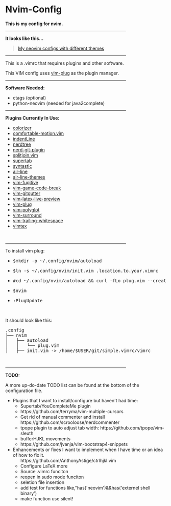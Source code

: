 # Nvim-Config
<strong>This is my config for nvim.</strong>
<hr width="75%" align="center" noshade>
<strong>It looks like this...</strong>
<blockquote class="imgur-embed-pub" lang="en" data-id="a/eBefC"><a href="//imgur.com/eBefC">My neovim configs with different themes</a></blockquote><script async src="//s.imgur.com/min/embed.js" charset="utf-8"></script>
<hr width="75%" align="center" noshade>
<p>This is a .vimrc that requires plugins and other software.</p>
<p>This VIM config uses <a href=https://github.com/junegunn/vim-plug>vim-plug</a> as the plugin manager.</p>
<hr width="75%" align="center" noshade>
<strong>Software Needed:</strong>
<ul>
<li>ctags (optional)
<li>python-neovim (needed for java2complete)
</ul>
<hr width="75%" align="center">
<strong>Plugins Currently In Use:</strong>
<ul>
<li><a href=http://github.com/lilydjwg/colorizer>colorizer</a>
<li><a href=http://github.com/yuttie/comfortable-motion.vim>comfortable-motion.vim</a>
<li><a href=http://github.com/Yggdroot/indentLine>indentLine</a>
<li><a href=http://github.com/scrooloose/nerdtree>nerdtree</a>
<li><a href=http://github.com/Xuyuanp/nerdtree-git-plugin>nerd-git-plugin</a>
<li><a href=http://github.com/AndreRadev/splitjoin.vim>splitjoin.vim</a>
<li><a href=http://github.com/ervandew/supertab>supertab</a>
<li><a href=http://github.com/vim-syntastic/syntastic>syntastic</a>
<li><a href=http://github.com/vim-airline/vim-airline>air-line</a>
<li><a href=http://github.com/vim-airline/vim-airline-themes>air-line-themes</a>
<li><a href=http://github.com/tpope/vim-fugitive>vim-fugitive</a>
<li><a href=http://github.com/johngrib/vim-game-code-break>vim-game-code-break</a>
<li><a href=http://github.com/airblade/vim-gitgutter>vim-gitgutter</a>
<li><a href=http://github.com/xuhdev/vim-latex-live-preview>vim-latex-live-preview</a>
<li><a href=http://github.com/junegunn/vim-plug>vim-plug</a>
<li><a href=http://github.com/sheerun/vim-plyglot>vim-polyglot</a>
<li><a href=http://github.com/tpope/vim-surround>vim-surround</a>
<li><a href=http://github.com/bronson/vim-trailing-whitespace>vim-trailing-whitespace</a>
<li><a href=http://github.com/lervag/vimtex>vimtex</a>
</ul>
<br>
<hr width="75%" align="center" noshade>
<p>To install vim plug:
<ul>
<li><pre>$mkdir -p ~/.config/nvim/autoload</pre>
<li><pre>$ln -s ~/.config/nvim/init.vim .location.to.your.vimrc</pre>
<li><pre>#cd ~/.config/nvim/autoload && curl -fLo plug.vim --create-dirs \https://raw.githubusercontent.com/junegunn/vim-plug/master/plug.vim</pre>
<li><pre>$nvim</pre>
<li><pre>:PlugUpdate</pre>
</ul>
<br>
<p>It should look like this:</p>
<pre>
.config
├── nvim
│   ├── autoload
│   │   └── plug.vim
│   ├── init.vim -> /home/$USER/git/simple.vimrc/vimrc
</pre>
<br>
<hr width="75%" align="center" noshade>
<strong>TODO:</strong>
<p>A more up-do-date TODO list can be found at the bottom of the configuration file.
<ul>
<li>Plugins that I want to install/configure but haven't had time:
<ul>
<li>Supertab/YouCompleteMe plugin
<li>https://github.com/terryma/vim-multiple-cursors
<li>Get rid of manual commenter and install https://github.com/scrooloose/nerdcommenter
<li>tpope plugin to auto adjust tab width: https://github.com/tpope/vim-sleuth
<li>bufferHJKL movements
<li>https://github.com/jvanja/vim-bootstrap4-snippets
</ul>
<li>Enhancements or fixes I want to implement when I have time or an idea of how to fix it.
<ul>https://github.com/AnthonyAstige/ctrlhjkl.vim
<li>Configure LaTeX more
<li>Source .vimrc funciton
<li>reopen in sudo mode funciton
<li>seletion file insertion
<li>add test for functions like,"has('neovim')&&has('externel shell binary')
<li>make function use silent!
</ul>
</ul>
